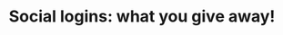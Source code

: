 ---
layout: redirect
to: /blog/social-logins-what-you-give-away/
title: "Social logins: what you give away!"
---